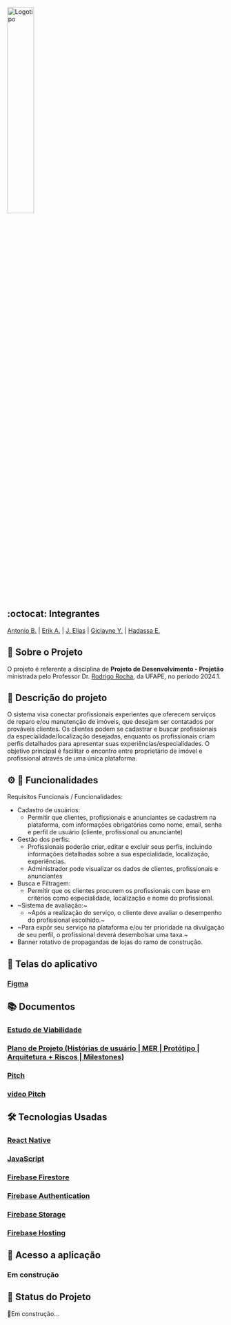 
<img src="https://github.com/user-attachments/assets/6ac7aa47-125a-4307-8a5e-fe2a624c4a9d" alt="Logotipo" width="35%">

## :octocat: Integrantes
[Antonio B.](https://github.com/antoniobezerra01) | [Erik A.](https://github.com/Alexandreerik) | [J. Elias](https://github.com/Eliaz500) | [Giclayne Y.](https://github.com/giclayne) | [Hadassa E.](https://github.com/Hester910)

## :page_with_curl: Sobre o Projeto
O projeto é referente a disciplina de __Projeto de Desenvolvimento - Projetão__ ministrada pelo Professor Dr. [Rodrigo Rocha](https://github.com/rgcrochaa), da UFAPE, no período 2024.1. 


## :pushpin: Descrição do projeto
O sistema visa conectar profissionais experientes que oferecem serviços de reparo e/ou manutenção de imóveis, que desejam ser contatados por prováveis clientes. Os clientes podem se cadastrar e buscar profissionais da especialidade/localização desejadas, enquanto os profissionais criam perfis detalhados para apresentar suas experiências/especialidades. O objetivo principal é facilitar o encontro entre proprietário de imóvel e profissional através de uma única plataforma.

## :gear: :scroll: Funcionalidades

Requisitos Funcionais / Funcionalidades: 
* Cadastro de usuários:
  * Permitir que clientes, profissionais e anunciantes se cadastrem na plataforma, com informações obrigatórias como nome, email, senha e perfil de usuário (cliente, profissional ou anunciante)
* Gestão dos perfis:
  * Profissionais poderão criar, editar e excluir seus perfis, incluindo informações detalhadas sobre a sua especialidade, localização, experiências.
  * Administrador pode visualizar os dados de clientes, profissionais e anunciantes
* Busca e Filtragem: 
  * Permitir que os clientes procurem os profissionais com base em critérios como especialidade, localização e nome do profissional.
* ~Sistema de avaliação:~
  * ~Após a realização do serviço, o cliente deve avaliar o desempenho do profissional escolhido.~
* ~Para expôr seu serviço na plataforma e/ou ter prioridade na divulgação de seu perfil, o profissional deverá desembolsar uma taxa.~
* Banner rotativo de propagandas de lojas do ramo de construção.


## :iphone: Telas do aplicativo

### [Figma](https://www.figma.com/proto/6yTXl701VcMUZ8qurEhb6w/Socorro-!!?node-id=8-2&t=duy3WyQ5r1Y00Ycm-0&scaling=scale-down&content-scaling=fixed&page-id=0%3A1&starting-point-node-id=8%3A2)


## :books: Documentos

### [Estudo de Viabilidade](https://docs.google.com/document/d/1uNlZMtgUhKLh8W3SEM6LUM2YD8OpLJsBkHhWg8HcUEY/edit?usp=sharing)
### [Plano de Projeto (Histórias de usuário | MER | Protótipo | Arquitetura + Riscos | Milestones)](https://docs.google.com/document/d/1-i16qtuT6SRj2m4C9Nv3nBQ4aFyuRS_4MnmMf7GGBt8/edit?usp=sharing)
### [Pitch](https://www.canva.com/design/DAGMnUepapo/5RW3c_1TLA62IoZ2YxxCtQ/view?utm_content=DAGMnUepapo&utm_campaign=designshare&utm_medium=link&utm_source=editor)
### [vídeo Pitch](https://drive.google.com/file/d/1xlXPNCi_IxsslyKm9Bf0QOV1DFuR3YQO/view?usp=sharing)

## :hammer_and_wrench: Tecnologias Usadas
### [React Native](https://reactnative.dev)
### [JavaScript](https://developer.mozilla.org/pt-BR/docs/Web/JavaScript)
### [Firebase Firestore](https://firebase.google.com/docs/firestore?hl=pt-br)
### [Firebase Authentication](https://firebase.google.com/docs/auth?hl=pt-br)
### [Firebase Storage](https://firebase.google.com/docs/storage?hl=pt-br)
### [Firebase Hosting](https://firebase.google.com/docs/hosting?hl=pt-br)


## :link: Acesso a aplicação

### Em construção

## :construction: Status do Projeto
:hammer:Em construção...
